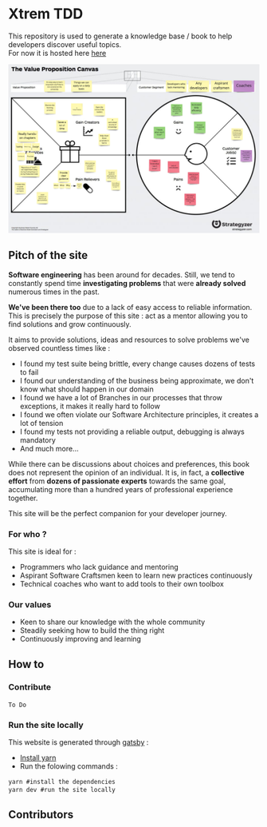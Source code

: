 # Xtrem TDD
This repository is used to generate a knowledge base / book to help developers discover useful topics.  
For now it is hosted here [here](https://xtrem-tdd.netlify.app/)

![Value proposition canvas](static/images/value-proposition-canvas.jpg)

## Pitch of the site
**Software engineering** has been around for decades.
Still, we tend to constantly spend time **investigating problems** that were **already solved** numerous times in the past.

**We've been there too** due to a lack of easy access to reliable information. This is precisely the purpose of this site : act as a mentor allowing you to find solutions and grow continuously.

It aims to provide solutions, ideas and resources to solve problems we've observed countless times like :
- I found my test suite being brittle, every change causes dozens of tests to fail
- I found our understanding of the business being approximate, we don't know what should happen in our domain
- I found we have a lot of Branches in our processes that throw exceptions, it makes it really hard to follow
- I found we often violate our Software Architecture principles, it creates a lot of tension
- I found my tests not providing a reliable output, debugging is always mandatory
- And much more...

While there can be discussions about choices and preferences, this book does not represent the opinion of an individual.
It is, in fact, a **collective effort** from **dozens of passionate experts** towards the same goal, accumulating more than a hundred years of professional experience together.

This site will be the perfect companion for your developer journey.

### For who ?
This site is ideal for :
- Programmers who lack guidance and mentoring
- Aspirant Software Craftsmen keen to learn new practices continuously
- Technical coaches who want to add tools to their own toolbox

### Our values
- Keen to share our knowledge with the whole community
- Steadily seeking how to build the thing right
- Continuously improving and learning

## How to
### Contribute
`To Do`

### Run the site locally
This website is generated through [gatsby](https://www.gatsbyjs.com/) :
- [Install yarn](https://classic.yarnpkg.com/lang/en/docs/install/) 
- Run the folowing commands :
```shell
yarn #install the dependencies
yarn dev #run the site locally
```

## Contributors
